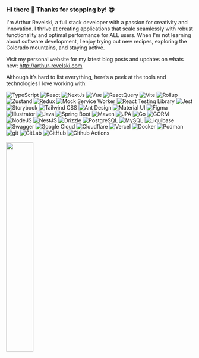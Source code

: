  ### Hi there 👋 Thanks for stopping by! 😎

<!--
**arthurgr/arthurgr** is a ✨ _special_ ✨ repository because its `README.md` (this file) appears on your GitHub profile.

Here are some ideas to get you started:

- 🔭 I’m currently working on ...
- 🌱 I’m currently learning ...
- 👯 I’m looking to collaborate on ...
- 🤔 I’m looking for help with ...
- 💬 Ask me about ...
- 📫 How to reach me: ...
- 😄 Pronouns: ...
- ⚡ Fun fact: ...
-->

I'm Arthur Revelski, a full stack developer with a passion for creativity and innovation.
I thrive at creating applications that scale seamlessly with robust functionality and optimal performance for ALL users. When I'm not learning about software development, I enjoy trying out new recipes, exploring the Colorado mountains, and staying active.

Visit my personal website for my latest blog posts and updates on whats new: http://arthur-revelski.com

Although it’s hard to list everything, here’s a peek at the tools and technologies I love working with:

<div>
<img alt="TypeScript" src="https://img.shields.io/badge/-TypeScript-3178C6?style=flat-square&logo=typescript&logoColor=white" />
<img alt="React" src="https://img.shields.io/badge/-React-61DAFB?style=flat-square&logo=react&logoColor=%23fff" />
<img alt="NextJs" src="https://img.shields.io/badge/-Next-000000?style=flat-square&logo=next.js&logoColor=%23fff" />
<img alt="Vue" src="https://img.shields.io/badge/-Vue-4FC08D?style=flat-square&logo=vue.js&logoColor=%23fff" />
<img alt="ReactQuery" src="https://img.shields.io/badge/-React_Query-FF4154?style=flat-square&logo=reacttable&logoColor=fff" />
<img alt="Vite" src="https://img.shields.io/badge/-Vite-646CFF?style=flat-square&logo=vite&logoColor=%23fff" />
<img alt="Rollup" src="https://img.shields.io/badge/-Rollup-EC4A3F?style=flat-square&logo=rollup.js&logoColor=white" />
<img alt="Zustand" src="https://img.shields.io/badge/-Zustand-7CC631?style=flat-square&logoColor=%23fff" />
<img alt="Redux" src="https://img.shields.io/badge/-Redux-764ABC?style=flat-square&logo=redux&logoColor=white" />
<img alt="Mock Service Worker" src="https://img.shields.io/badge/-MobX-FF7102?style=flat-square&logo=mobx&logoColor=fff" />
<img alt="React Testing Library" src="https://img.shields.io/badge/-React%20Testing%20Library-E33332?style=flat-square&logo=testinglibrary&logoColor=%23fff" />
<img alt="Jest" src="https://img.shields.io/badge/-Jest-C21325?style=flat-square&logo=jest&logoColor=white" />
<img alt="Storybook" src="https://img.shields.io/badge/-Storybook-09B3AF?style=flat-square&logo=storybook&logoColor=%23fff" />
<img alt="Tailwind CSS" src="https://img.shields.io/badge/-Tailwind-06B6D4?style=flat-square&logo=tailwind-css&logoColor=fff" />
<img alt="Ant Design" src="https://img.shields.io/badge/Ant%20Design-%230170FE?style=flat-square&logo=antdesign&logoColor=%23fff" />
<img alt="Material UI" src="https://img.shields.io/badge/Material%20UI-%23757575?style=flat-square&logo=materialdesign&logoColor=%23fff" />
<img alt="Figma" src="https://img.shields.io/badge/Figma-%23F24E1E?style=flat-square&logo=figma&logoColor=%23fff" />
<img alt="Illustrator" src="https://img.shields.io/badge/Illustrator-%23FF9A00?style=flat-square&logo=adobeillustrator&logoColor=%23fff" />
<img alt="Java" src="https://img.shields.io/badge/-Java-43B7BA?style=flat-square&logoColor=%43B7BA" />
<img alt="Spring Boot" src="https://img.shields.io/badge/Spring%20Boot-6DB33F?style=flat-square&logo=springboot&logoColor=%23fff" />
<img alt="Maven" src="https://img.shields.io/badge/Maven-C71A36?style=flat-square&logo=apachemaven&logoColor=%23fff" />
<img alt="JPA" src="https://img.shields.io/badge/-JPA-80ea6e?style=flat-square&logoColor=%23fff" />
<img alt="Go" src="https://img.shields.io/badge/Go%20-00ADD8?style=flat-square&logo=go&logoColor=%23fff" />
<img alt="GORM" src="https://img.shields.io/badge/-GORM-38b6ff?style=flat-square&logoColor=%23fff" />
<img alt="NodeJS" src="https://img.shields.io/badge/-Node-339933?style=flat-square&logo=node.js&logoColor=white" />
<img alt="NestJS" src="https://img.shields.io/badge/-NestJS-E0234E?style=flat-square&logo=NestJS&logoColor=%23fff" />
<img alt="Drizzle" src="https://img.shields.io/badge/-Drizzle-C5F74F?style=flat-square&logo=Drizzle&logoColor=%23fff" />
<img alt="PostgreSQL" src="https://img.shields.io/badge/-PostgreSQL-4169E1?style=flat-square&logo=postgresql&logoColor=white" />
<img alt="MySQL" src="https://img.shields.io/badge/-MySQL-4479A1?style=flat-square&logo=mysql&logoColor=%23fff" />
<img alt="Liquibase" src="https://img.shields.io/badge/Liquibase-2962FF?style=flat-square&logo=liquibase&logoColor=%23fff" />
<img alt="Swagger" src="https://img.shields.io/badge/Swagger-85EA2D?style=flat-square&logo=swagger&logoColor=%23fff" />
<img alt="Google Cloud" src="https://img.shields.io/badge/Google%20Cloud-4285F4?style=flat-square&logo=googlecloud&logoColor=%23fff" />
<img alt="Cloudflare" src="https://img.shields.io/badge/Cloudflare-F38020?style=flat-square&logo=cloudflare&logoColor=%23fff" />
<img alt="Vercel" src="https://img.shields.io/badge/Vercel-000000?style=flat-square&logo=vercel&logoColor=%23fff" />
<img alt="Docker" src="https://img.shields.io/badge/-Docker-2496ED?style=flat-square&logo=docker&logoColor=white" />
<img alt="Podman" src="https://img.shields.io/badge/Podman-892CA0?style=flat-square&logo=podman&logoColor=%23fff" />
<img alt="git" src="https://img.shields.io/badge/-Git-F05032?style=flat-square&logo=git&logoColor=white" />
<img alt="GitLab" src="https://img.shields.io/badge/Gitlab-FC6D26?style=flat-square&logo=gitlab&logoColor=%23fff" />
<img alt="GitHub" src="https://img.shields.io/badge/Github-%23181717?style=flat-square&logo=github&logoColor=%23fff" />
<img alt="Github Actions" src="https://img.shields.io/badge/Github%20Actions-2088FF?style=flat-square&logo=githubactions&logoColor=%23fff" />
</div>
<br>
<a href="https://github.com/anuraghazra/github-readme-stats">
    <img src="https://github-readme-stats.vercel.app/api/top-langs/?username=ARTHURGR&layout=donut&show_icons=true&theme=material-palenight&hide_border=true&bg_color=20232a&icon_color=58A6FF&text_color=fff&title_color=58A6FF&count_private=true" width=38% />
</a>


